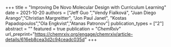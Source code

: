 +++
title = "Improving De Novo Molecular Design with Curriculum Learning"
date = 2021-10-20
authors = ["Jeff Guo ","Vendy Fialková", "Juan Diego Arango","Christian Margreitter", "Jon Paul Janet", 
"Kostas Papadopoulos","Ola Engkvist","Atanas Patronov"]
publication_types = ["2"]
abstract = ""
featured = true
publication = "*ChemRxiv*"
url_preprint="https://chemrxiv.org/engage/chemrxiv/article-details/616eb8cea3d2c94ceadc035d"
+++